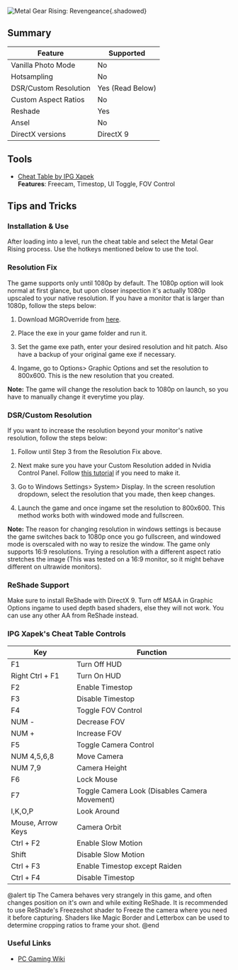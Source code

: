 ![Metal Gear Rising: Revengeance](Images\metalgearrising.png "Shot by Stellasin"){.shadowed}
 
## Summary
 
Feature | Supported
--|--
Vanilla Photo Mode | No
Hotsampling | No
DSR/Custom Resolution | Yes (Read Below)
Custom Aspect Ratios | No
Reshade | Yes
Ansel | No
DirectX versions | DirectX 9
 
## Tools
 
* [Cheat Table by IPG Xapek](..\CheatTables\METAL_GEAR_RISING_REVENGEANCE-FreeCam-Fov-NoHUD-StopTime.CT)   
**Features**: Freecam, Timestop, UI Toggle, FOV Control 

## Tips and Tricks

### Installation & Use

After loading into a level, run the cheat table and select the Metal Gear Rising process. Use the hotkeys mentioned below to use the tool. 

### Resolution Fix 

The game supports only until 1080p by default. The 1080p option will look normal at first glance, but upon closer inspection it's actually 1080p upscaled to your native resolution. If you have a monitor that is larger than 1080p, follow the steps below:

1. Download MGROverride from [here](https://community.pcgamingwiki.com/files/file/722-mgroverride/).

2. Place the exe in your game folder and run it. 

3. Set the game exe path, enter your desired resolution and hit patch. Also have a backup of your original game exe if necessary.

4. Ingame, go to Options> Graphic Options and set the resolution to 800x600. This is the new resolution that you created.

**Note:** The game will change the resolution back to 1080p on launch, so you have to manually change it everytime you play. 

### DSR/Custom Resolution 

If you want to increase the resolution beyond your monitor's native resolution, follow the steps below: 

1. Follow until Step 3 from the Resolution Fix above.

2. Next make sure you have your Custom Resolution added in Nvidia Control Panel. Follow [this tutorial](https://www.nvidia.com/content/Control-Panel-Help/vLatest/en-us/mergedProjects/nvdsp/To_create_custom_timings_for_your_HDTV_display.htm#:~:text=To%20create%20custom%20resolutions%20for%20your%20display&text=From%20the%20NVIDIA%20Control%20Panel,box%2C%20click%20Create%20Custom%20Resolution) if you need to make it.

3. Go to Windows Settings> System> Display. In the screen resolution dropdown, select the resolution that you made, then keep changes. 

4. Launch the game and once ingame set the resolution to 800x600. This method works both with windowed mode and fullscreen.

**Note:**  The reason for changing resolution in windows settings is because the game switches back to 1080p once you go fullscreen, and windowed mode is overscaled with no way to resize the window. The game only supports 16:9 resolutions. Trying a resolution with a different aspect ratio stretches the image (This was tested on a 16:9 monitor, so it might behave different on ultrawide monitors).

### ReShade Support

Make sure to install ReShade with DirectX 9. Turn off MSAA in Graphic Options ingame to used depth based shaders, else they will not work. You can use any other AA from ReShade instead. 

### IPG Xapek's Cheat Table Controls

Key | Function
--|--|
F1 | Turn Off HUD
Right Ctrl + F1 | Turn On HUD
F2 | Enable Timestop
F3 | Disable Timestop
F4 | Toggle FOV Control 
NUM - | Decrease FOV
NUM + | Increase FOV
F5 | Toggle Camera Control
NUM 4,5,6,8 | Move Camera 
NUM 7,9 | Camera Height
F6 | Lock Mouse
F7 | Toggle Camera Look (Disables Camera Movement)
I,K,O,P | Look Around 
Mouse, Arrow Keys | Camera Orbit
Ctrl + F2 | Enable Slow Motion
Shift | Disable Slow Motion
Ctrl + F3 | Enable Timestop except Raiden
Ctrl + F4 | Disable Timestop 

@alert tip
The Camera behaves very strangely in this game, and often changes position on it's own and while exiting ReShade. It is recommended to use ReShade's Freezeshot shader to Freeze the camera where you need it before capturing. Shaders like Magic Border and Letterbox can be used to determine cropping ratios to frame your shot. 
@end

### Useful Links
 
* [PC Gaming Wiki](https://www.pcgamingwiki.com/wiki/Metal_Gear_Rising:_Revengeance)